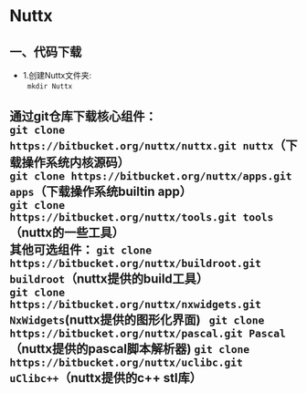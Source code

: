 # Nuttx
## 一、代码下载
* 1.创建Nuttx文件夹:  
` mkdir Nuttx`

通过git仓库下载核心组件：  
`git clone https://bitbucket.org/nuttx/nuttx.git nuttx`（下载操作系统内核源码）  
`git clone https://bitbucket.org/nuttx/apps.git apps`（下载操作系统builtin app）  
`git clone https://bitbucket.org/nuttx/tools.git tools`（nuttx的一些工具）  
其他可选组件：
`git clone https://bitbucket.org/nuttx/buildroot.git buildroot`（nuttx提供的build工具）  
`git clone https://bitbucket.org/nuttx/nxwidgets.git NxWidgets`(nuttx提供的图形化界面)  
`git clone https://bitbucket.org/nuttx/pascal.git Pascal`（nuttx提供的pascal脚本解析器)
`git clone https://bitbucket.org/nuttx/uclibc.git uClibc++`（nuttx提供的c++ stl库）
---
